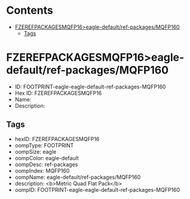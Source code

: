 



Contents
========

* [FZEREFPACKAGESMQFP16>eagle-default/ref-packages/MQFP160](#fzerefpackagesmqfp16eagle-defaultref-packagesmqfp160)
	* [Tags](#tags)

# FZEREFPACKAGESMQFP16>eagle-default/ref-packages/MQFP160

- ID: FOOTPRINT-eagle-eagle-default-ref-packages-MQFP160
- Hex ID: FZEREFPACKAGESMQFP16
- Name: 
- Description: 

## Tags

- hexID: FZEREFPACKAGESMQFP16
- oompType: FOOTPRINT
- oompSize: eagle
- oompColor: eagle-default
- oompDesc: ref-packages
- oompIndex: MQFP160
- oompName: eagle-default/ref-packages/MQFP160
- description: &lt;b&gt;Metric Quad Flat Pack&lt;/b&gt;
- oompID: FOOTPRINT-eagle-eagle-default-ref-packages-MQFP160
